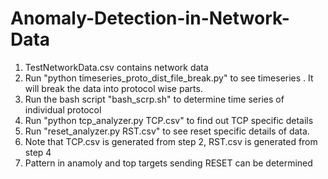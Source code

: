 # Anomaly-Detection-in-Network-Data
1. TestNetworkData.csv contains network data
2. Run "python timeseries_proto_dist_file_break.py"  to see timeseries . It will break the data into protocol wise parts.
3. Run the bash script "bash_scrp.sh" to determine time series of individual protocol
4. Run "python tcp_analyzer.py TCP.csv" to find out TCP specific details
5. Run "reset_analyzer.py RST.csv" to see reset specific details of data.
6. Note that TCP.csv is generated from step 2, RST.csv is generated from step 4
7. Pattern in anamoly and top targets sending RESET can be determined
